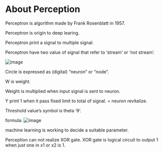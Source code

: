 # About Perception


Perceptron is algorithm made by Frank Rosenblatt in 1957.

Perceptron is origin to deep learing.

Perceptron print a signal to multiple signal.

Perceptron have two value of signal that refer to ‘stream’ or ‘not stream’.

![image](https://user-images.githubusercontent.com/84608929/144707127-21194a9d-3104-4dc9-abec-770589e4ac78.png)

Circle is expressed as (digital) “neuron” or “node”.

W is weight.

Weight is multiplied when input signal is sent to neuron.

Y print 1 when it pass fixed limit to total of signal. = neuron revitalize.

Threshold value’s symbol is theta ‘θ’.


formula: ![image](https://user-images.githubusercontent.com/84608929/144707142-b416d658-e3e0-4b53-a12d-b08d75214adf.png)



machine learning is working to decide a suitable parameter.

Perception can not realize XOR gate. XOR gate is logical circuit to output 1 when just one in x1 or x2 is 1.

